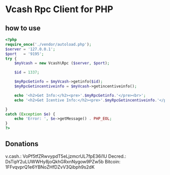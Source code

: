 # Vcash Rpc Client for PHP

## how to use
```php
<?php
require_once('./vendor/autoload.php');
$server = '127.0.0.1';
$port   = '9195'; 
try {
    $myVcash = new Vcash\Rpc ($server, $port);

    $id = 1337;

    $myRpcGetinfo = $myVcash->getinfo($id);
    $myRpcGetincentiveinfo = $myVcash->getincentiveinfo();

    echo '<h2>Get Info:</h2><pre>'.$myRpcGetinfo.'</pre><br>';
    echo '<h2>Get Icentive Info:</h2><pre>'.$myRpcGetincentiveinfo.'</pre><br>';

}
catch (Exception $e) {
    echo 'Error: ', $e->getMessage() . PHP_EOL;
}
?>
```
## Donations
v.cash.: VoPf5tfZRwvypdT5eLjzmcrUL7fpE36i1U
Decred.: DsTipY2uLUWWHy8joQkhGRxnNygow9PZw5b
Bitcoin: 1FFvqvprQ1e6YBNoZHfDZvV3Qibph9s2dK
